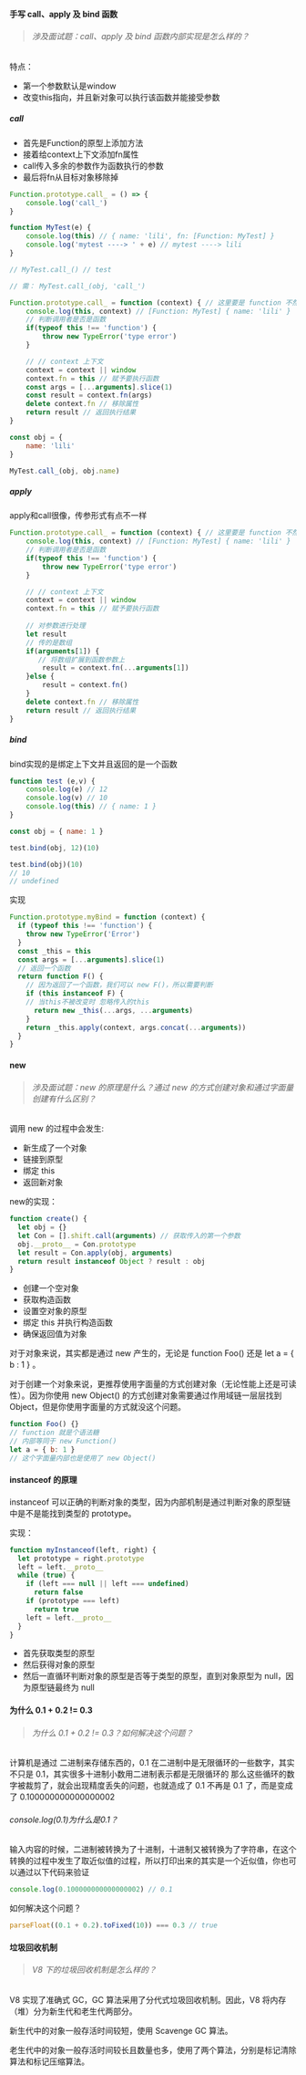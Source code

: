 #### 手写 call、apply 及 bind 函数

> ###### 涉及面试题：call、apply 及 bind 函数内部实现是怎么样的？

特点：

- 第一个参数默认是window
- 改变this指向，并且新对象可以执行该函数并能接受参数


##### call

- 首先是Function的原型上添加方法
- 接着给context上下文添加fn属性
- call传入多余的参数作为函数执行的参数
- 最后将fn从目标对象移除掉
```js
Function.prototype.call_ = () => {
    console.log('call_')
}

function MyTest(e) {
    console.log(this) // { name: 'lili', fn: [Function: MyTest] }
    console.log('mytest ----> ' + e) // mytest ----> lili
}

// MyTest.call_() // test

// 需： MyTest.call_(obj, 'call_')

Function.prototype.call_ = function (context) { // 这里要是 function 不然捕捉不到this
    console.log(this, context) // [Function: MyTest] { name: 'lili' }
    // 判断调用者是否是函数
    if(typeof this !== 'function') {
        throw new TypeError('type error')
    }

    // // context 上下文 
    context = context || window
    context.fn = this // 赋予要执行函数
    const args = [...arguments].slice(1)
    const result = context.fn(args)
    delete context.fn // 移除属性
    return result // 返回执行结果
}

const obj = {
    name: 'lili'
}

MyTest.call_(obj, obj.name)
```

##### apply

apply和call很像，传参形式有点不一样

```js
Function.prototype.call_ = function (context) { // 这里要是 function 不然捕捉不到this
    console.log(this, context) // [Function: MyTest] { name: 'lili' }
    // 判断调用者是否是函数
    if(typeof this !== 'function') {
        throw new TypeError('type error')
    }

    // // context 上下文 
    context = context || window
    context.fn = this // 赋予要执行函数
    
    // 对参数进行处理
    let result
    // 传的是数组
    if(arguments[1]) {
       // 将数组扩展到函数参数上
        result = context.fn(...arguments[1])
    }else {
        result = context.fn()
    }
    delete context.fn // 移除属性
    return result // 返回执行结果
}
```

##### bind

bind实现的是绑定上下文并且返回的是一个函数

```js
function test (e,v) {
    console.log(e) // 12
    console.log(v) // 10
    console.log(this) // { name: 1 }
}

const obj = { name: 1 }

test.bind(obj, 12)(10)

test.bind(obj)(10)
// 10
// undefined
```

实现

```js
Function.prototype.myBind = function (context) {
  if (typeof this !== 'function') {
    throw new TypeError('Error')
  }
  const _this = this
  const args = [...arguments].slice(1)
  // 返回一个函数
  return function F() {
    // 因为返回了一个函数，我们可以 new F()，所以需要判断
    if (this instanceof F) {
    // 当this不被改变时 忽略传入的this
      return new _this(...args, ...arguments)
    }
    return _this.apply(context, args.concat(...arguments))
  }
}
```


#### new

> ###### 涉及面试题：new 的原理是什么？通过 new 的方式创建对象和通过字面量创建有什么区别？

调用 new 的过程中会发生:

- 新生成了一个对象
- 链接到原型
- 绑定 this
- 返回新对象

new的实现：
```js
function create() {
  let obj = {}
  let Con = [].shift.call(arguments) // 获取传入的第一个参数
  obj.__proto__ = Con.prototype
  let result = Con.apply(obj, arguments)
  return result instanceof Object ? result : obj
}
```

- 创建一个空对象
- 获取构造函数
- 设置空对象的原型
- 绑定 this 并执行构造函数
- 确保返回值为对象

对于对象来说，其实都是通过 new 产生的，无论是 function Foo() 还是 let a = { b : 1 } 。

对于创建一个对象来说，更推荐使用字面量的方式创建对象（无论性能上还是可读性）。因为你使用 new Object() 的方式创建对象需要通过作用域链一层层找到 Object，但是你使用字面量的方式就没这个问题。

```js
function Foo() {}
// function 就是个语法糖
// 内部等同于 new Function()
let a = { b: 1 }
// 这个字面量内部也是使用了 new Object()
```





#### instanceof 的原理

instanceof 可以正确的判断对象的类型，因为内部机制是通过判断对象的原型链中是不是能找到类型的 prototype。

实现：
```js
function myInstanceof(left, right) {
  let prototype = right.prototype
  left = left.__proto__
  while (true) {
    if (left === null || left === undefined)
      return false
    if (prototype === left)
      return true
    left = left.__proto__
  }
}
```

- 首先获取类型的原型
- 然后获得对象的原型
- 然后一直循环判断对象的原型是否等于类型的原型，直到对象原型为 null，因为原型链最终为 null


#### 为什么 0.1 + 0.2 != 0.3
> ###### 为什么 0.1 + 0.2 != 0.3？如何解决这个问题？

计算机是通过
二进制来存储东西的，0.1 在二进制中是无限循环的一些数字，其实不只是 0.1，其实很多十进制小数用二进制表示都是无限循环的
那么这些循环的数字被裁剪了，就会出现精度丢失的问题，也就造成了 0.1 不再是 0.1 了，而是变成了 0.100000000000000002

###### console.log(0.1)为什么是0.1？

输入内容的时候，二进制被转换为了十进制，十进制又被转换为了字符串，在这个转换的过程中发生了取近似值的过程，所以打印出来的其实是一个近似值，你也可以通过以下代码来验证

```js
console.log(0.100000000000000002) // 0.1
```

如何解决这个问题？

```js
parseFloat((0.1 + 0.2).toFixed(10)) === 0.3 // true
```


#### 垃圾回收机制

> ###### V8 下的垃圾回收机制是怎么样的？

V8 实现了准确式 GC，GC 算法采用了分代式垃圾回收机制。因此，V8 将内存（堆）分为新生代和老生代两部分。

新生代中的对象一般存活时间较短，使用 Scavenge GC 算法。

老生代中的对象一般存活时间较长且数量也多，使用了两个算法，分别是标记清除算法和标记压缩算法。
